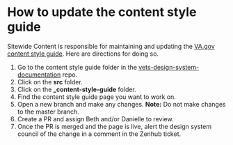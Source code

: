 # How to update the content style guide
Sitewide Content is responsible for maintaining and updating the [VA.gov content style guide](https://design.va.gov/content-style-guide/). Here are directions for doing so.

1. Go to the content style guide folder in the [vets-design-system-documentation](https://github.com/department-of-veterans-affairs/vets-design-system-documentation) repo.
2. Click on the **src** folder.
3. Click on the **_content-style-guide** folder.
4. Find the content style guide page you want to work on.
5. Open a new branch and make any changes. **Note:** Do not make changes to the master branch.
6. Create a PR and assign Beth and/or Danielle to review.
7. Once the PR is merged and the page is live, alert the design system council of the change in a comment in the Zenhub ticket.
